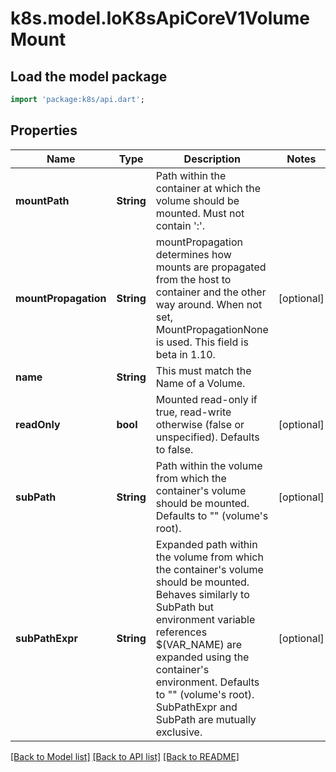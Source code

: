 # k8s.model.IoK8sApiCoreV1VolumeMount

## Load the model package
```dart
import 'package:k8s/api.dart';
```

## Properties
Name | Type | Description | Notes
------------ | ------------- | ------------- | -------------
**mountPath** | **String** | Path within the container at which the volume should be mounted.  Must not contain ':'. | 
**mountPropagation** | **String** | mountPropagation determines how mounts are propagated from the host to container and the other way around. When not set, MountPropagationNone is used. This field is beta in 1.10. | [optional] 
**name** | **String** | This must match the Name of a Volume. | 
**readOnly** | **bool** | Mounted read-only if true, read-write otherwise (false or unspecified). Defaults to false. | [optional] 
**subPath** | **String** | Path within the volume from which the container's volume should be mounted. Defaults to \"\" (volume's root). | [optional] 
**subPathExpr** | **String** | Expanded path within the volume from which the container's volume should be mounted. Behaves similarly to SubPath but environment variable references $(VAR_NAME) are expanded using the container's environment. Defaults to \"\" (volume's root). SubPathExpr and SubPath are mutually exclusive. | [optional] 

[[Back to Model list]](../README.md#documentation-for-models) [[Back to API list]](../README.md#documentation-for-api-endpoints) [[Back to README]](../README.md)


